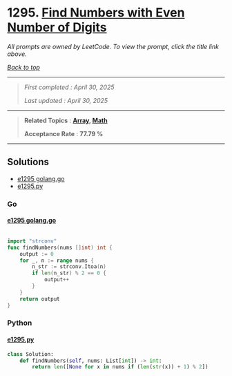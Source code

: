 # 1295. [Find Numbers with Even Number of Digits](<https://leetcode.com/problems/find-numbers-with-even-number-of-digits>)

*All prompts are owned by LeetCode. To view the prompt, click the title link above.*

*[Back to top](<../README.md>)*

------

> *First completed : April 30, 2025*
>
> *Last updated : April 30, 2025*

------

> **Related Topics** : **[Array](<by_topic/Array.md>), [Math](<by_topic/Math.md>)**
>
> **Acceptance Rate** : **77.79 %**

------

## Solutions

- [e1295 golang.go](<../my-submissions/e1295 golang.go>)
- [e1295.py](<../my-submissions/e1295.py>)
### Go
#### [e1295 golang.go](<../my-submissions/e1295 golang.go>)
```Go

import "strconv"
func findNumbers(nums []int) int {
    output := 0
    for _, n := range nums {
        n_str := strconv.Itoa(n)
        if len(n_str) % 2 == 0 {
            output++
        }
    }
    return output
}
```

### Python
#### [e1295.py](<../my-submissions/e1295.py>)
```Python
class Solution:
    def findNumbers(self, nums: List[int]) -> int:
        return len([None for x in nums if (len(str(x)) + 1) % 2])
```

